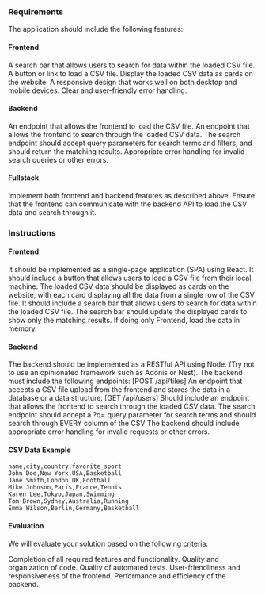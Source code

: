 ### Requirements
The application should include the following features:

#### Frontend
A search bar that allows users to search for data within the loaded CSV file.
A button or link to load a CSV file.
Display the loaded CSV data as cards on the website.
A responsive design that works well on both desktop and mobile devices.
Clear and user-friendly error handling.

#### Backend
An endpoint that allows the frontend to load the CSV file.
An endpoint that allows the frontend to search through the loaded CSV data.
The search endpoint should accept query parameters for search terms and filters, and should return the matching results.
Appropriate error handling for invalid search queries or other errors.

#### Fullstack
Implement both frontend and backend features as described above.
Ensure that the frontend can communicate with the backend API to load the CSV data and search through it.

### Instructions
#### Frontend
It should be implemented as a single-page application (SPA) using React.
It should include a button that allows users to load a CSV file from their local machine.
The loaded CSV data should be displayed as cards on the website, with each card displaying all the data from a single row of the CSV file.
It should include a search bar that allows users to search for data within the loaded CSV file.
The search bar should update the displayed cards to show only the matching results.
If doing only Frontend, load the data in memory.

#### Backend
The backend should be implemented as a RESTful API using Node. (Try not to use an opinionated framework such as Adonis or Nest).
The backend must include the following endpoints:
[POST /api/files] An endpoint that accepts a CSV file upload from the frontend and stores the data in a database or a data structure.
[GET /api/users] Should include an endpoint that allows the frontend to search through the loaded CSV data.
The search endpoint should accept a ?q= query parameter for search terms and should search through EVERY column of the CSV
The backend should include appropriate error handling for invalid requests or other errors.

#### CSV Data Example
```
name,city,country,favorite_sport
John Doe,New York,USA,Basketball
Jane Smith,London,UK,Football
Mike Johnson,Paris,France,Tennis
Karen Lee,Tokyo,Japan,Swimming
Tom Brown,Sydney,Australia,Running
Emma Wilson,Berlin,Germany,Basketball
```
#### Evaluation
We will evaluate your solution based on the following criteria:

Completion of all required features and functionality.
Quality and organization of code.
Quality of automated tests.
User-friendliness and responsiveness of the frontend.
Performance and efficiency of the backend.